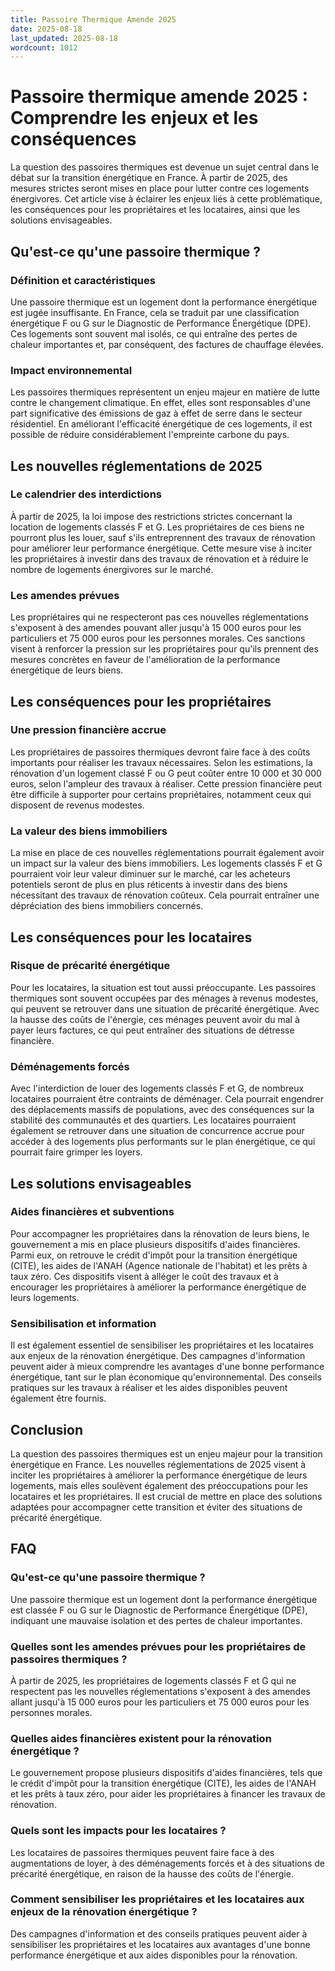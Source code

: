 ```yaml
---
title: Passoire Thermique Amende 2025
date: 2025-08-18
last_updated: 2025-08-18
wordcount: 1012
---
```


# Passoire thermique amende 2025 : Comprendre les enjeux et les conséquences

La question des passoires thermiques est devenue un sujet central dans le débat sur la transition énergétique en France. À partir de 2025, des mesures strictes seront mises en place pour lutter contre ces logements énergivores. Cet article vise à éclairer les enjeux liés à cette problématique, les conséquences pour les propriétaires et les locataires, ainsi que les solutions envisageables.

## Qu'est-ce qu'une passoire thermique ?

### Définition et caractéristiques

Une passoire thermique est un logement dont la performance énergétique est jugée insuffisante. En France, cela se traduit par une classification énergétique F ou G sur le Diagnostic de Performance Énergétique (DPE). Ces logements sont souvent mal isolés, ce qui entraîne des pertes de chaleur importantes et, par conséquent, des factures de chauffage élevées.

### Impact environnemental

Les passoires thermiques représentent un enjeu majeur en matière de lutte contre le changement climatique. En effet, elles sont responsables d'une part significative des émissions de gaz à effet de serre dans le secteur résidentiel. En améliorant l'efficacité énergétique de ces logements, il est possible de réduire considérablement l'empreinte carbone du pays.

## Les nouvelles réglementations de 2025

### Le calendrier des interdictions

À partir de 2025, la loi impose des restrictions strictes concernant la location de logements classés F et G. Les propriétaires de ces biens ne pourront plus les louer, sauf s'ils entreprennent des travaux de rénovation pour améliorer leur performance énergétique. Cette mesure vise à inciter les propriétaires à investir dans des travaux de rénovation et à réduire le nombre de logements énergivores sur le marché.

### Les amendes prévues

Les propriétaires qui ne respecteront pas ces nouvelles réglementations s'exposent à des amendes pouvant aller jusqu'à 15 000 euros pour les particuliers et 75 000 euros pour les personnes morales. Ces sanctions visent à renforcer la pression sur les propriétaires pour qu'ils prennent des mesures concrètes en faveur de l'amélioration de la performance énergétique de leurs biens.

## Les conséquences pour les propriétaires

### Une pression financière accrue

Les propriétaires de passoires thermiques devront faire face à des coûts importants pour réaliser les travaux nécessaires. Selon les estimations, la rénovation d'un logement classé F ou G peut coûter entre 10 000 et 30 000 euros, selon l'ampleur des travaux à réaliser. Cette pression financière peut être difficile à supporter pour certains propriétaires, notamment ceux qui disposent de revenus modestes.

### La valeur des biens immobiliers

La mise en place de ces nouvelles réglementations pourrait également avoir un impact sur la valeur des biens immobiliers. Les logements classés F et G pourraient voir leur valeur diminuer sur le marché, car les acheteurs potentiels seront de plus en plus réticents à investir dans des biens nécessitant des travaux de rénovation coûteux. Cela pourrait entraîner une dépréciation des biens immobiliers concernés.

## Les conséquences pour les locataires

### Risque de précarité énergétique

Pour les locataires, la situation est tout aussi préoccupante. Les passoires thermiques sont souvent occupées par des ménages à revenus modestes, qui peuvent se retrouver dans une situation de précarité énergétique. Avec la hausse des coûts de l'énergie, ces ménages peuvent avoir du mal à payer leurs factures, ce qui peut entraîner des situations de détresse financière.

### Déménagements forcés

Avec l'interdiction de louer des logements classés F et G, de nombreux locataires pourraient être contraints de déménager. Cela pourrait engendrer des déplacements massifs de populations, avec des conséquences sur la stabilité des communautés et des quartiers. Les locataires pourraient également se retrouver dans une situation de concurrence accrue pour accéder à des logements plus performants sur le plan énergétique, ce qui pourrait faire grimper les loyers.

## Les solutions envisageables

### Aides financières et subventions

Pour accompagner les propriétaires dans la rénovation de leurs biens, le gouvernement a mis en place plusieurs dispositifs d'aides financières. Parmi eux, on retrouve le crédit d'impôt pour la transition énergétique (CITE), les aides de l'ANAH (Agence nationale de l'habitat) et les prêts à taux zéro. Ces dispositifs visent à alléger le coût des travaux et à encourager les propriétaires à améliorer la performance énergétique de leurs logements.

### Sensibilisation et information

Il est également essentiel de sensibiliser les propriétaires et les locataires aux enjeux de la rénovation énergétique. Des campagnes d'information peuvent aider à mieux comprendre les avantages d'une bonne performance énergétique, tant sur le plan économique qu'environnemental. Des conseils pratiques sur les travaux à réaliser et les aides disponibles peuvent également être fournis.

## Conclusion

La question des passoires thermiques est un enjeu majeur pour la transition énergétique en France. Les nouvelles réglementations de 2025 visent à inciter les propriétaires à améliorer la performance énergétique de leurs logements, mais elles soulèvent également des préoccupations pour les locataires et les propriétaires. Il est crucial de mettre en place des solutions adaptées pour accompagner cette transition et éviter des situations de précarité énergétique.

## FAQ

### Qu'est-ce qu'une passoire thermique ?

Une passoire thermique est un logement dont la performance énergétique est classée F ou G sur le Diagnostic de Performance Énergétique (DPE), indiquant une mauvaise isolation et des pertes de chaleur importantes.

### Quelles sont les amendes prévues pour les propriétaires de passoires thermiques ?

À partir de 2025, les propriétaires de logements classés F et G qui ne respectent pas les nouvelles réglementations s'exposent à des amendes allant jusqu'à 15 000 euros pour les particuliers et 75 000 euros pour les personnes morales.

### Quelles aides financières existent pour la rénovation énergétique ?

Le gouvernement propose plusieurs dispositifs d'aides financières, tels que le crédit d'impôt pour la transition énergétique (CITE), les aides de l'ANAH et les prêts à taux zéro, pour aider les propriétaires à financer les travaux de rénovation.

### Quels sont les impacts pour les locataires ?

Les locataires de passoires thermiques peuvent faire face à des augmentations de loyer, à des déménagements forcés et à des situations de précarité énergétique, en raison de la hausse des coûts de l'énergie.

### Comment sensibiliser les propriétaires et les locataires aux enjeux de la rénovation énergétique ?

Des campagnes d'information et des conseils pratiques peuvent aider à sensibiliser les propriétaires et les locataires aux avantages d'une bonne performance énergétique et aux aides disponibles pour la rénovation.